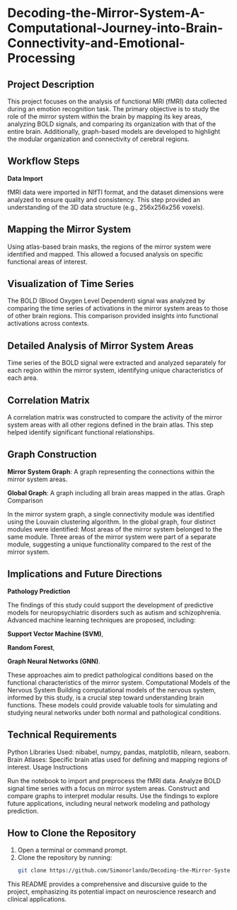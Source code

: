 # Decoding-the-Mirror-System-A-Computational-Journey-into-Brain-Connectivity-and-Emotional-Processing

## Project Description
This project focuses on the analysis of functional MRI (fMRI) data collected during an emotion recognition task. The primary objective is to study the role of the mirror system within the brain by mapping its key areas, analyzing BOLD signals, and comparing its organization with that of the entire brain. Additionally, graph-based models are developed to highlight the modular organization and connectivity of cerebral regions.

## Workflow Steps
__Data Import__

fMRI data were imported in NIfTI format, and the dataset dimensions were analyzed to ensure quality and consistency. This step provided an understanding of the 3D data structure (e.g., 256x256x256 voxels).

## Mapping the Mirror System
Using atlas-based brain masks, the regions of the mirror system were identified and mapped. This allowed a focused analysis on specific functional areas of interest.

## Visualization of Time Series
The BOLD (Blood Oxygen Level Dependent) signal was analyzed by comparing the time series of activations in the mirror system areas to those of other brain regions. This comparison provided insights into functional activations across contexts.

## Detailed Analysis of Mirror System Areas
Time series of the BOLD signal were extracted and analyzed separately for each region within the mirror system, identifying unique characteristics of each area.

## Correlation Matrix
A correlation matrix was constructed to compare the activity of the mirror system areas with all other regions defined in the brain atlas. This step helped identify significant functional relationships.

## Graph Construction

__Mirror System Graph__: A graph representing the connections within the mirror system areas.

__Global Graph__: A graph including all brain areas mapped in the atlas.
Graph Comparison

In the mirror system graph, a single connectivity module was identified using the Louvain clustering algorithm.
In the global graph, four distinct modules were identified:
Most areas of the mirror system belonged to the same module.
Three areas of the mirror system were part of a separate module, suggesting a unique functionality compared to the rest of the mirror system.

## Implications and Future Directions
__Pathology Prediction__

The findings of this study could support the development of predictive models for neuropsychiatric disorders such as autism and schizophrenia. Advanced machine learning techniques are proposed, including:

__Support Vector Machine (SVM)__,

__Random Forest__,

__Graph Neural Networks (GNN)__.

These approaches aim to predict pathological conditions based on the functional characteristics of the mirror system.
Computational Models of the Nervous System
Building computational models of the nervous system, informed by this study, is a crucial step toward understanding brain functions. These models could provide valuable tools for simulating and studying neural networks under both normal and pathological conditions.

## Technical Requirements
Python Libraries Used:
nibabel, numpy, pandas, matplotlib, nilearn, seaborn.
Brain Atlases:
Specific brain atlas used for defining and mapping regions of interest.
Usage Instructions

Run the notebook to import and preprocess the fMRI data.
Analyze BOLD signal time series with a focus on mirror system areas.
Construct and compare graphs to interpret modular results.
Use the findings to explore future applications, including neural network modeling and pathology prediction.

## How to Clone the Repository

1. Open a terminal or command prompt.
2. Clone the repository by running:
   ```bash
   git clone https://github.com/Simonorlando/Decoding-the-Mirror-System-A-Computational-Journey-into-Brain-Connectivity-and-Emotional-Processing.git


This README provides a comprehensive and discursive guide to the project, emphasizing its potential impact on neuroscience research and clinical applications.
